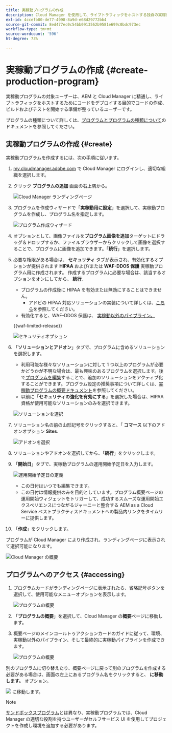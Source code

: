 ```yaml
---
title: 実稼動プログラムの作成
description: Cloud Manager を使用して、ライブトラフィックをホストする独自の実稼動プログラムを作成する方法について説明します。
exl-id: 4ccefb80-de77-4998-8a9d-e68d29772bb4
source-git-commit: 8ed477ec0c54bb0913562b9581e699c0bdc973ec
workflow-type: tm+mt
source-wordcount: '596'
ht-degree: 73%

---
```



# 実稼動プログラムの作成 {#create-production-program}

実稼動プログラムの対象ユーザーは、AEM と Cloud Manager に精通し、ライブトラフィックをホストするためにコードをデプロイする目的でコードの作成、ビルドおよびテストを開始する準備が整っているユーザーです。

プログラムの種類について詳しくは、[プログラムとプログラムの種類について](program-types.md)のドキュメントを参照してください。

## 実稼動プログラムの作成 {#create}

実稼動プログラムを作成するには、次の手順に従います。

1. [my.cloudmanager.adobe.com](https://my.cloudmanager.adobe.com/) で Cloud Manager にログインし、適切な組織を選択します。

1. クリック **プログラムの追加** 画面の右上隅から。

   ![Cloud Manager ランディングページ](assets/log-in.png)

1. プログラムを作成ウィザードで「**実稼動用に設定**」を選択して、実稼動プログラムを作成し、プログラム名を指定します。

   ![プログラム作成ウィザード](assets/create-production-program.png)

1. オプションとして、画像ファイルを&#x200B;**プログラム画像を追加**&#x200B;ターゲットにドラッグ＆ドロップするか、ファイルブラウザーからクリックして画像を選択することで、プログラムに画像を追加できます。「**続行**」を選択します。

1. 必要な権限がある場合は、 **セキュリティ** タブが表示され、有効化するオプションが提供されます **HIPAA** および/または **WAF-DDOS 保護** 実稼動プログラム用に作成されます。 作成するプログラムに必要な場合は、該当するオプションをオンにしてから、 **続行**.

   * プログラムの作成後に HIPAA を有効または無効にすることはできません。
      * アドビの HIPAA 対応ソリューションの実装について詳しくは、[こちら](https://www.adobe.com/go/hipaa-ready)を参照してください。
   * 有効化すると、WAF-DDOS 保護は、 [実稼動以外のパイプライン。](/help/implementing/cloud-manager/configuring-pipelines/configuring-non-production-pipelines.md)

   {{waf-limited-release}}

   ![セキュリティオプション](assets/create-production-program-security.png)

1. 「**ソリューションとアドオン**」タブで、プログラムに含めるソリューションを選択します。

   * 利用可能な様々なソリューションに対して 1 つ以上のプログラムが必要かどうかが不明な場合は、最も興味のあるプログラムを選択します。後で[プログラムを編集](/help/implementing/cloud-manager/getting-access-to-aem-in-cloud/editing-programs.md)することで、追加のソリューションをアクティブ化することができます。プログラム設定の推奨事項について詳しくは、[実稼動プログラムの概要ドキュメント](/help/implementing/cloud-manager/getting-access-to-aem-in-cloud/introduction-production-programs.md)を参照してください。
   * 以前に「**セキュリティの強化を有効にする**」を選択した場合は、HIPAA 資格が使用可能なソリューションのみを選択できます。

   ![ソリューションを選択](assets/setup-prod-select.png)

1. ソリューション名の前の山形記号をクリックすると、「 **コマース** 以下のアドオンオプション **Sites**.

   ![アドオンを選択](assets/setup-prod-commerce.png)

1. ソリューションやアドオンを選択してから、「**続行**」をクリックします。

1. 「**開始日**」タブで、実稼動プログラムの運用開始予定日を入力します。

   ![運用開始予定日の定義](assets/setup-go-live.png)

   * この日付はいつでも編集できます。
   * この日付は情報提供のみを目的としています。プログラム概要ページの運用開始ウィジェットをトリガーして、成功するスムーズな運用開始エクスペリエンスにつながるジャーニーと整合する AEM as a Cloud Service ベストプラクティスドキュメントへの製品内リンクをタイムリーに提供します。

1. 「**作成**」をクリックします。

プログラムが Cloud Manager により作成され、ランディングページに表示されて選択可能になります。

![Cloud Manager の概要](assets/navigate-cm.png)

## プログラムへのアクセス {#accessing}

1. プログラムカードがランディングページに表示されたら、省略記号ボタンを選択して、使用可能なメニューオプションを表示します。

   ![プログラムの概要](assets/program-overview.png)

1. 「**プログラムの概要**」を選択して、Cloud Manager の&#x200B;**概要**&#x200B;ページに移動します。

1. 概要ページのメインコールトゥアクションカードのガイドに従って、環境、実稼動以外のパイプライン、そして最終的に実稼動パイプラインを作成できます。

   ![プログラムの概要](assets/set-up-prod5.png)

別のプログラムに切り替えたり、概要ページに戻って別のプログラムを作成する必要がある場合は、画面の左上にあるプログラム名をクリックすると、 **に移動します。** オプション。

![](assets/create-program-a1.png) に移動します。

>[!NOTE]
>
>[サンドボックスプログラム](introduction-sandbox-programs.md#auto-creation)とは異なり、実稼動プログラムでは、Cloud Manager の適切な役割を持つユーザーがセルフサービス UI を使用してプロジェクトを作成し環境を追加する必要があります。
